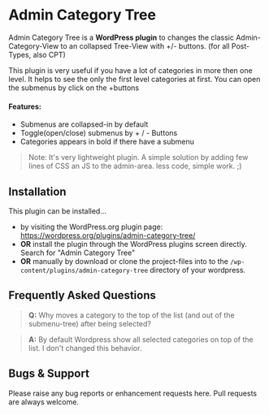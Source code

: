 Admin Category Tree
===========

Admin Category Tree is a **WordPress plugin** to changes the classic Admin-Category-View to an collapsed Tree-View with +/- buttons. (for all Post-Types, also CPT)

This plugin is very useful if you have a lot of categories in more then one level.
It helps to see the only the first level categories at first. You can open the submenus by click on the +buttons

#### Features:
* Submenus are collapsed-in by default
* Toggle(open/close) submenus by + / - Buttons
* Categories appears in bold if there have a submenu

> Note: It's very lightweight plugin. A simple solution by adding few lines of CSS an JS to the admin-area. less code, simple work. ;)



## Installation

This plugin can be installed...
- by visiting the WordPress.org plugin page:
https://wordpress.org/plugins/admin-category-tree/
- **OR** install the plugin through the WordPress plugins screen directly. Search for "Admin Category Tree"
- **OR** manually by download or clone the project-files into to the `/wp-content/plugins/admin-category-tree` directory of your wordpress.


## Frequently Asked Questions

> **Q:** Why moves a category to the top of the list (and out of the submenu-tree) after being selected?

> **A:** By default Wordpress show all selected categories on top of the list. I don't changed this behavior.


## Bugs & Support

Please raise any bug reports or enhancement requests here. Pull requests are always welcome.


